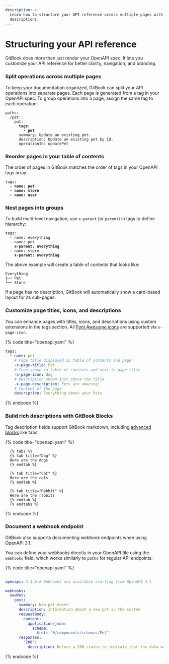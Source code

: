 ```yaml
---
description: >-
  Learn how to structure your API reference across multiple pages with icons and
  descriptions.
---
```


# Structuring your API reference

GitBook does more than just render your OpenAPI spec. It lets you customize your API reference for better clarity, navigation, and branding.

### Split operations across multiple pages

To keep your documentation organized, GitBook can split your API operations into separate pages. Each page is generated from a tag in your OpenAPI spec. To group operations into a page, assign the same tag to each operation:

<pre class="language-yaml" data-title="openapi.yaml"><code class="lang-yaml">paths:
  /pet:
    put:
<strong>      tags:
</strong><strong>        - pet
</strong>      summary: Update an existing pet.
      description: Update an existing pet by Id.
      operationId: updatePet
</code></pre>

### Reorder pages in your table of contents

The order of pages in GitBook matches the order of tags in your OpenAPI tags array:

<pre class="language-yaml" data-title="openapi.yaml"><code class="lang-yaml">tags:
<strong>  - name: pet
</strong><strong>  - name: store
</strong><strong>  - name: user
</strong></code></pre>

### Nest pages into groups

To build multi-level navigation, use `x-parent` (or `parent`) in tags to define hierarchy:

<pre class="language-yaml" data-title="openapi.yaml"><code class="lang-yaml">tags:
  - name: everything
  - name: pet
<strong>    x-parent: everything
</strong>  - name: store
<strong>    x-parent: everything
</strong></code></pre>

The above example will create a table of contents that looks like:

```
Everything
├── Pet
└── Store
```

If a page has no description, GitBook will automatically show a card-based layout for its sub-pages.

### Customize page titles, icons, and descriptions

You can enhance pages with titles, icons, and descriptions using custom extensions in the tags section. All [Font Awesome icons](https://fontawesome.com/search) are supported via `x-page-icon`.

{% code title="openapi.yaml" %}
```yaml
tags:
  - name: pet
    # Page title displayed in table of contents and page
    -x-page-title: Pet
    # Icon shown in table of contents and next to page title
    -x-page-icon: dog
    # Description shown just above the title
    -x-page-description: Pets are amazing!
    # Content of the page
    description: Everything about your Pets
```
{% endcode %}

### Build rich descriptions with GitBook Blocks

Tag description fields support GitBook markdown, including [advanced blocks](../../creating-content/blocks/) like tabs:

{% code title="openapi.yaml" %}
```
  {% tabs %}
  {% tab title="Dog" %}
  Here are the dogs
  {% endtab %}

  {% tab title="Cat" %}
  Here are the cats
  {% endtab %}

  {% tab title="Rabbit" %}
  Here are the rabbits
  {% endtab %}
  {% endtabs %}
```
{% endcode %}

### Document a webhook endpoint

GitBook also supports documenting webhook endpoints when using OpenAPI 3.1.

You can define your webhooks directly in your OpenAPI file using the `webhooks` field, which works similarly to `paths` for regular API endpoints:

{% code title="openapi.yaml" %}
```yaml
---
openapi: 3.1.0 # Webhooks are available starting from OpenAPI 3.1

webhooks:
  newPet:
    post:
      summary: New pet event
      description: Information about a new pet in the system
      requestBody:
        content:
          application/json:
            schema:
              $ref: "#/components/schemas/Pet"
      responses:
        "200":
          description: Return a 200 status to indicate that the data was received successfully
```
{% endcode %}
